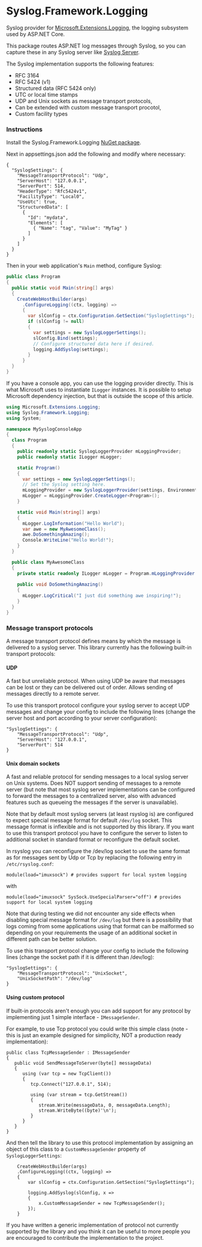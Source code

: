 # Syslog.Framework.Logging
Syslog provider for [Microsoft.Extensions.Logging](https://www.nuget.org/packages/Microsoft.Extensions.Logging), the logging subsystem used by ASP.NET Core.

This package routes ASP.NET log messages through Syslog, so you can capture these in any Syslog server like [Syslog Server](https://github.com/mguinness/syslogserver).

The Syslog implementation supports the following features:

 - RFC 3164
 - RFC 5424 (v1)
 - Structured data (RFC 5424 only)
 - UTC or local time stamps
 - UDP and Unix sockets as message transport protocols,
 - Can be extended with custom message transport procotol,
 - Custom facility types

### Instructions

Install the Syslog.Framework.Logging [NuGet package](https://www.nuget.org/packages/Syslog.Framework.Logging).

Next in appsettings.json add the following and modify where necessary:

    {
      "SyslogSettings": {
        "MessageTransportProtocol": "Udp",
        "ServerHost": "127.0.0.1",
        "ServerPort": 514,
        "HeaderType": "Rfc5424v1",
        "FacilityType": "Local0",
        "UseUtc": true,
        "StructuredData": [ 
          {
            "Id": "mydata",
            "Elements": [
              { "Name": "tag", "Value": "MyTag" }
            ]
          }
        ]
      }
    }

Then in your web application's `Main` method, configure Syslog:

```csharp
public class Program
{
  public static void Main(string[] args)
  {
    CreateWebHostBuilder(args)
      .ConfigureLogging((ctx, logging) =>
      {
        var slConfig = ctx.Configuration.GetSection("SyslogSettings");
        if (slConfig != null)
        {
          var settings = new SyslogLoggerSettings();
          slConfig.Bind(settings);
          // Configure structured data here if desired.
          logging.AddSyslog(settings);
        }
      }
  }
}
```

If you have a console app, you can use the logging provider directly. This is what Microsoft uses to instantiate `ILogger` instances. It is possible to setup Microsoft dependency injection, but that is outside the scope of this article.

```csharp
using Microsoft.Extensions.Logging;
using Syslog.Framework.Logging;
using System;

namespace MySyslogConsoleApp
{
  class Program
  {
    public readonly static SyslogLoggerProvider mLoggingProvider;
    public readonly static ILogger mLogger;

    static Program()
    {
      var settings = new SyslogLoggerSettings();
      // Set the Syslog setting here.
      mLoggingProvider = new SyslogLoggerProvider(settings, Environment.MachineName, Microsoft.Extensions.Logging.LogLevel.Debug);
      mLogger = mLoggingProvider.CreateLogger<Program>();
    }

    static void Main(string[] args)
    {
      mLogger.LogInformation("Hello World");
      var awe = new MyAwesomeClass();
      awe.DoSomethingAmazing();
      Console.WriteLine("Hello World!");
    }
  }

  public class MyAwesomeClass
  {
    private static readonly ILogger mLogger = Program.mLoggingProvider.CreateLogger<MyAwesomeClass>();
    
    public void DoSomethingAmazing()
    {
      mLogger.LogCritical("I just did something awe inspiring!");
    }
  }
}
```

### Message transport protocols
A message transport protocol defines means by which the message is delivered to a syslog server.
This library currently has the following built-in transport protocols:
#### UDP
A fast but unreliable protocol. When using UDP be aware that messages can be lost or they can be delivered out of order. Allows sending of messages directly to a remote server.

To use this transport protocol configure your syslog server to accept UDP messages and change your config to include the following lines (change the server host and port according to your server configuration):
```
"SyslogSettings": {
    "MessageTransportProtocol": "Udp",
    "ServerHost": "127.0.0.1",
    "ServerPort": 514
}
```
#### Unix domain sockets
A fast and reliable protocol for sending messages to a local syslog server on Unix systems. Does NOT support sending of messages to a remote server (but note that most syslog server implementations can be configured to forward the messages to a centralized server, also with advanced features such as queueing the messages if the server is unavailable). 

Note that by default most syslog servers (at least rsyslog is) are configured to expect special message format for default `/dev/log` socket. This message format is inflexible and is not supported by this library. If you want to use this transport protocol you have to configure the server to listen to additional socket in standard format or reconfigure the default socket. 

In rsyslog you can reconfigure the /dev/log socket to use the same format as for messages sent by Udp or Tcp by replacing the following entry in `/etc/rsyslog.conf`:

`module(load="imuxsock") # provides support for local system logging`

with

`module(load="imuxsock" SysSock.UseSpecialParser="off") # provides support for local system logging`

Note that during testing we did not encounter any side effects when disabling special message format for `/dev/log` but there is a possibility that logs coming from some applications using that format can be malformed so depending on your requirements the usage of an additional socket in different path can be better solution.

To use this transport protocol change your config to include the following lines (change the socket path if it is different than /dev/log):
```
"SyslogSettings": {
    "MessageTransportProtocol": "UnixSocket",
    "UnixSocketPath": "/dev/log"
}
```
#### Using custom protocol
If built-in protocols aren't enough you can add support for any protocol by implementing just 1 simple interface - `IMessageSender`.

For example, to use Tcp protocol you could write this simple class (note - this is just an example designed for simplicity, NOT a production ready implementation):
```
public class TcpMessageSender : IMessageSender
{
   public void SendMessageToServer(byte[] messageData)
   {
      using (var tcp = new TcpClient())
      {
         tcp.Connect("127.0.0.1", 514);
				
         using (var stream = tcp.GetStream())
         {
            stream.Write(messageData, 0, messageData.Length);
            stream.WriteByte((byte)'\n');
         }
      }
   }
}
```
And then tell the library to use this protocol implementation by assigning an object of this class to a `CustomMessageSender` property of `SyslogLoggerSettings`:
```
    CreateWebHostBuilder(args)
    .ConfigureLogging((ctx, logging) =>
    {
        var slConfig = ctx.Configuration.GetSection("SyslogSettings");
        
        logging.AddSyslog(slConfig, x =>
        {
            x.CustomMessageSender = new TcpMessageSender();
        });
    }
```
If you have written a generic implementation of protocol not currently supported by the library and you think it can be useful to more people you are encouraged to contribute the implementation to the project.
